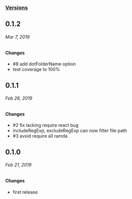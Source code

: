 ### [Versions](https://github.com/thundermiracle/storybook-loader/releases/)

## 0.1.2
###### *Mar 7, 2019*

#### Changes

- #8 add dotFolderName option
- test coverage to 100%

## 0.1.1
###### *Feb 26, 2019*

#### Changes

- #2 fix lacking require react bug
- includeRegExp, excludeRegExp can now filter file path
- #3 avoid require all ramda

## 0.1.0
###### *Feb 21, 2019*

#### Changes

- first release
